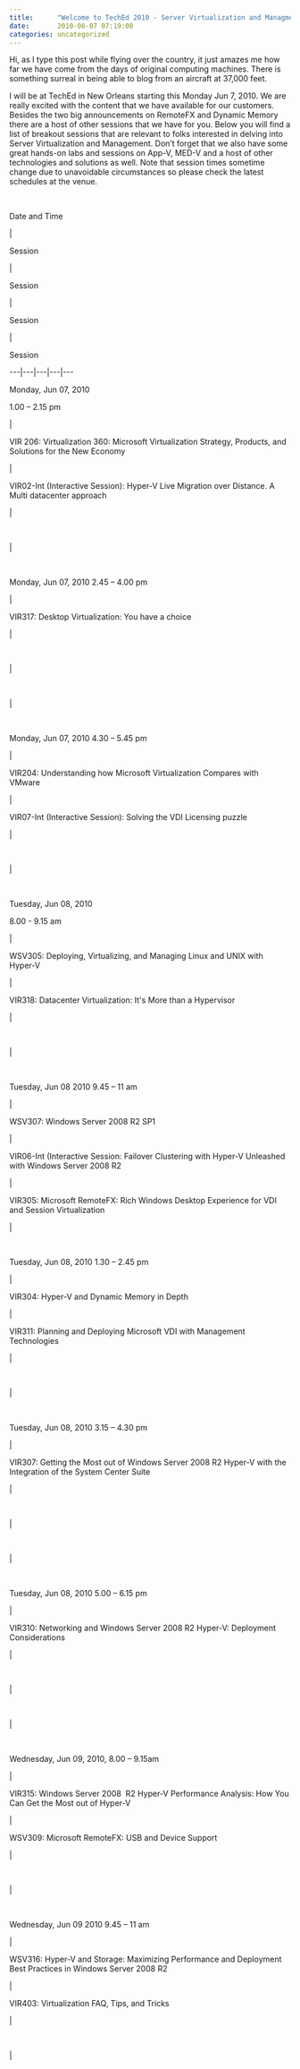 ```yaml
---
title:      "Welcome to TechEd 2010 - Server Virtualization and Managment Sessions"
date:       2010-06-07 07:19:00
categories: uncategorized
---
```

Hi, as I type this post while flying over the country, it just amazes me how far we have come from the days of original computing machines. There is something surreal in being able to blog from an aircraft at 37,000 feet. 

I will be at TechEd in New Orleans starting this Monday Jun 7, 2010. We are really excited with the content that we have available for our customers. Besides the two big announcements on RemoteFX and Dynamic Memory there are a host of other sessions that we have for you. Below you will find a list of breakout sessions that are relevant to folks interested in delving into Server Virtualization and Management. Don’t forget that we also have some great hands-on labs and sessions on App-V, MED-V and a host of other technologies and solutions as well. Note that session times sometime change due to unavoidable circumstances so please check the latest schedules at the venue. 

 

Date and Time

| 

Session

| 

Session

| 

Session

| 

Session  
  
---|---|---|---|---  
  
Monday, Jun 07, 2010

1.00 – 2.15 pm

| 

VIR 206: Virtualization 360: Microsoft Virtualization Strategy, Products, and Solutions for the New Economy

| 

VIR02-Int (Interactive Session): Hyper-V Live Migration over Distance. A Multi datacenter approach

| 

 

| 

   
  
Monday, Jun 07, 2010 2.45 – 4.00 pm

| 

VIR317: Desktop Virtualization: You have a choice

| 

 

| 

 

| 

   
  
Monday, Jun 07, 2010 4.30 – 5.45 pm

| 

VIR204: Understanding how Microsoft Virtualization Compares with VMware

| 

VIR07-Int (Interactive Session): Solving the VDI Licensing puzzle

| 

 

| 

   
  
Tuesday, Jun 08, 2010 

8.00 - 9.15 am

| 

WSV305: Deploying, Virtualizing, and Managing Linux and UNIX with Hyper-V

| 

VIR318: Datacenter Virtualization: It's More than a Hypervisor

| 

 

| 

   
  
Tuesday, Jun 08 2010 9.45 – 11 am

| 

WSV307: Windows Server 2008 R2 SP1

| 

VIR06-Int (Interactive Session: Failover Clustering with Hyper-V Unleashed with Windows Server 2008 R2

| 

VIR305: Microsoft RemoteFX: Rich Windows Desktop Experience for VDI and Session Virtualization

| 

   
  
Tuesday, Jun 08, 2010 1.30 – 2.45 pm

| 

VIR304: Hyper-V and Dynamic Memory in Depth

| 

VIR311: Planning and Deploying Microsoft VDI with Management Technologies

| 

 

| 

   
  
Tuesday, Jun 08, 2010 3.15 – 4.30 pm

| 

VIR307: Getting the Most out of Windows Server 2008 R2 Hyper-V with the Integration of the System Center Suite

| 

 

| 

 

| 

   
  
Tuesday, Jun 08, 2010 5.00 – 6.15 pm

| 

VIR310: Networking and Windows Server 2008 R2 Hyper-V: Deployment Considerations

| 

 

| 

 

| 

   
  
Wednesday, Jun 09, 2010, 8.00 – 9.15am

| 

VIR315: Windows Server 2008  R2 Hyper-V Performance Analysis: How You Can Get the Most out of Hyper-V

| 

WSV309: Microsoft RemoteFX: USB and Device Support

| 

 

| 

   
  
Wednesday, Jun 09 2010 9.45 – 11 am

| 

WSV316: Hyper-V and Storage: Maximizing Performance and Deployment Best Practices in Windows Server 2008 R2

| 

VIR403: Virtualization FAQ, Tips, and Tricks

| 

 

| 
